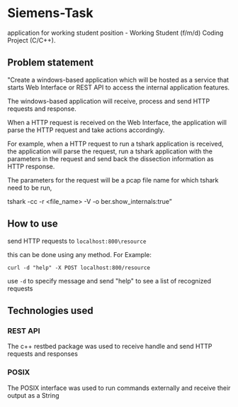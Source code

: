 # Siemens-Task
application for working student position - Working Student (f/m/d) Coding Project (C/C++).
## Problem statement
"Create a windows-based application which will be hosted as a service that starts Web Interface or REST API to access the internal application features.

The windows-based application will receive, process and send HTTP requests and response.

When a HTTP request is received on the Web Interface, the application will parse the HTTP request and take actions accordingly.

For example, when a HTTP request to run a tshark application is received, the application will parse the request,  run a tshark application with the parameters in the request and send back the dissection information as HTTP response.

The parameters for the request will be a pcap file name for which tshark need to be run,

tshark -cc -r <file_name> -V -o ber.show_internals:true”

## How to use
send HTTP requests to 
`localhost:800\resource`

this can be done using any method. For Example:

`curl -d "help" -X POST localhost:800/resource`

use `-d` to specify message and send "help" to see a list of recognized requests

## Technologies used
### REST API
The c++ restbed package was used to receive handle and send HTTP requests and responses
### POSIX
The POSIX interface was used to run commands externally and receive their output as a String